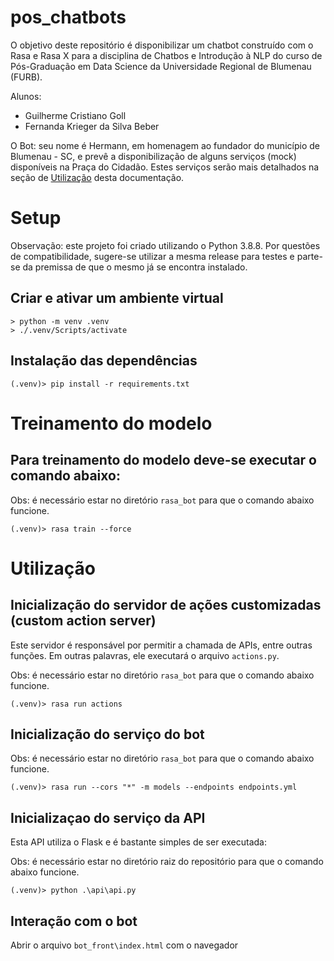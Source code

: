 # pos_chatbots

O objetivo deste repositório é disponibilizar um chatbot construído com o Rasa e Rasa X para a disciplina de Chatbos e Introdução à NLP do curso de Pós-Graduação em Data Science da Universidade Regional de Blumenau (FURB).

Alunos:
- Guilherme Cristiano Goll
- Fernanda Krieger da Silva Beber

O Bot: seu nome é Hermann, em homenagem ao fundador do município de Blumenau - SC, e prevê a disponibilização de alguns serviços (mock) disponíveis na Praça do Cidadão. Estes serviços serão mais detalhados na seção de [Utilização](#Utilização) desta documentação.

# Setup

Observação: este projeto foi criado utilizando o Python 3.8.8. Por questões de compatibilidade, sugere-se utilizar a mesma release para testes e parte-se da premissa de que o mesmo já se encontra instalado.

## Criar e ativar um ambiente virtual

```
> python -m venv .venv   
> ./.venv/Scripts/activate
```
## Instalação das dependências

```
(.venv)> pip install -r requirements.txt
```

# Treinamento do modelo

## Para treinamento do modelo deve-se executar o comando abaixo:

Obs: é necessário estar no diretório ``rasa_bot`` para que o comando abaixo funcione.
```
(.venv)> rasa train --force
```

# Utilização

## Inicialização do servidor de ações customizadas (custom action server)

Este servidor é responsável por permitir a chamada de APIs, entre outras funções. Em outras palavras, ele executará o arquivo ``actions.py``.

Obs: é necessário estar no diretório ``rasa_bot`` para que o comando abaixo funcione.

```
(.venv)> rasa run actions
```

## Inicialização do serviço do bot

Obs: é necessário estar no diretório ``rasa_bot`` para que o comando abaixo funcione.

```
(.venv)> rasa run --cors "*" -m models --endpoints endpoints.yml
```

## Inicializaçao do serviço da API

Esta API utiliza o Flask e é bastante simples de ser executada:

Obs: é necessário estar no diretório raiz do repositório para que o comando abaixo funcione.

```
(.venv)> python .\api\api.py
```

## Interação com o bot

Abrir o arquivo ``bot_front\index.html`` com o navegador

